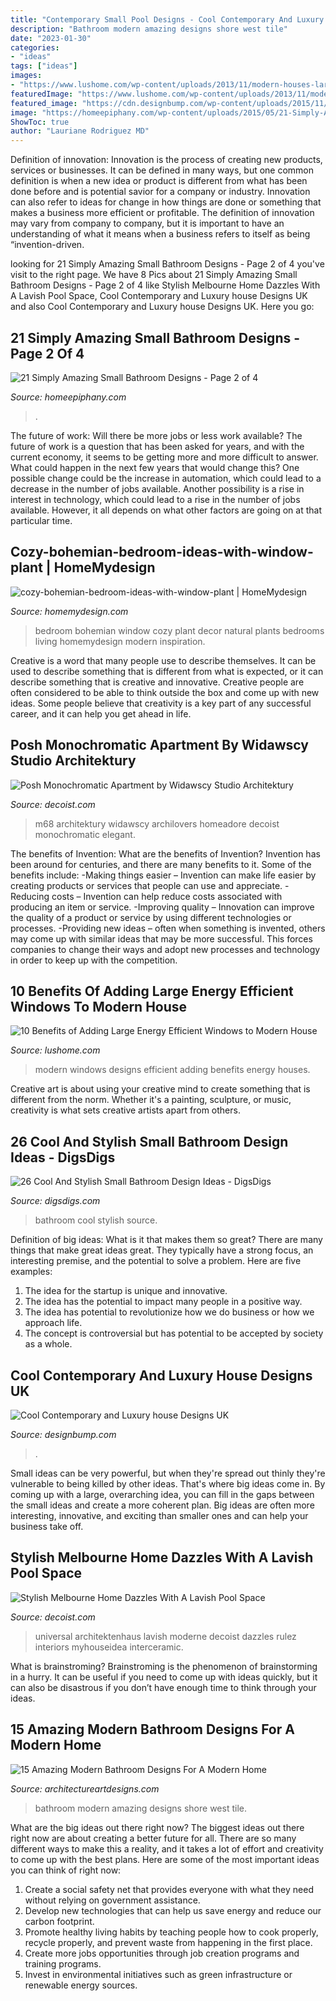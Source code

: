```yaml
---
title: "Contemporary Small Pool Designs - Cool Contemporary And Luxury House Designs Uk"
description: "Bathroom modern amazing designs shore west tile"
date: "2023-01-30"
categories:
- "ideas"
tags: ["ideas"]
images:
- "https://www.lushome.com/wp-content/uploads/2013/11/modern-houses-large-windows-16.jpg"
featuredImage: "https://www.lushome.com/wp-content/uploads/2013/11/modern-houses-large-windows-16.jpg"
featured_image: "https://cdn.designbump.com/wp-content/uploads/2015/11/open-plan-house-with-an-indoor-swimming-pool.jpg"
image: "https://homeepiphany.com/wp-content/uploads/2015/05/21-Simply-Amazing-Small-Bathroom-Designs-6.jpg"
ShowToc: true
author: "Lauriane Rodriguez MD"
---
```



Definition of innovation:
Innovation is the process of creating new products, services or businesses. It can be defined in many ways, but one common definition is when a new idea or product is different from what has been done before and is potential savior for a company or industry. Innovation can also refer to ideas for change in how things are done or something that makes a business more efficient or profitable. The definition of innovation may vary from company to company, but it is important to have an understanding of what it means when a business refers to itself as being “invention-driven.

	

		
looking for 21 Simply Amazing Small Bathroom Designs - Page 2 of 4 you've visit to the right page. We have 8 Pics about 21 Simply Amazing Small Bathroom Designs - Page 2 of 4 like Stylish Melbourne Home Dazzles With A Lavish Pool Space, Cool Contemporary and Luxury house Designs UK and also Cool Contemporary and Luxury house Designs UK. Here you go:
		
    
## 21 Simply Amazing Small Bathroom Designs - Page 2 Of 4

<img loading=lazy src="https://homeepiphany.com/wp-content/uploads/2015/05/21-Simply-Amazing-Small-Bathroom-Designs-6.jpg" onerror="this.onerror=null;this.src='https://tse2.mm.bing.net/th?id=OIP.wlBE-kp1wEawZzjVRaqDVwHaLH&amp;pid=15.1';" alt="21 Simply Amazing Small Bathroom Designs - Page 2 of 4">

_Source: homeepiphany.com_

>. 

	

The future of work: Will there be more jobs or less work available?
The future of work is a question that has been asked for years, and with the current economy, it seems to be getting more and more difficult to answer. What could happen in the next few years that would change this? One possible change could be the increase in automation, which could lead to a decrease in the number of jobs available. Another possibility is a rise in interest in technology, which could lead to a rise in the number of jobs available. However, it all depends on what other factors are going on at that particular time.

    
## Cozy-bohemian-bedroom-ideas-with-window-plant | HomeMydesign

<img loading=lazy src="https://homemydesign.com/wp-content/uploads/2020/09/cozy-bohemian-bedroom-ideas-with-window-plant.jpg" onerror="this.onerror=null;this.src='https://tse4.mm.bing.net/th?id=OIP.9342OwIdSQDehKnFujgWBQHaLH&amp;pid=15.1';" alt="cozy-bohemian-bedroom-ideas-with-window-plant | HomeMydesign">

_Source: homemydesign.com_

>bedroom bohemian window cozy plant decor natural plants bedrooms living homemydesign modern inspiration. 

	

Creative is a word that many people use to describe themselves. It can be used to describe something that is different from what is expected, or it can describe something that is creative and innovative. Creative people are often considered to be able to think outside the box and come up with new ideas. Some people believe that creativity is a key part of any successful career, and it can help you get ahead in life.

    
## Posh Monochromatic Apartment By Widawscy Studio Architektury

<img loading=lazy src="https://cdn.decoist.com/wp-content/uploads/2015/01/Geometric-floor-tiles-for-small-black-and-white-bathroom.jpg" onerror="this.onerror=null;this.src='https://tse3.mm.bing.net/th?id=OIP.4AQ57F5yMaSdItmiB3tDUQHaLH&amp;pid=15.1';" alt="Posh Monochromatic Apartment by Widawscy Studio Architektury">

_Source: decoist.com_

>m68 architektury widawscy archilovers homeadore decoist monochromatic elegant. 

	

The benefits of Invention: What are the benefits of Invention?
Invention has been around for centuries, and there are many benefits to it. Some of the benefits include: 
-Making things easier – Invention can make life easier by creating products or services that people can use and appreciate. 
-Reducing costs – Invention can help reduce costs associated with producing an item or service. 
-Improving quality – Innovation can improve the quality of a product or service by using different technologies or processes. 
-Providing new ideas – often when something is invented, others may come up with similar ideas that may be more successful. This forces companies to change their ways and adopt new processes and technology in order to keep up with the competition.

    
## 10 Benefits Of Adding Large Energy Efficient Windows To Modern House

<img loading=lazy src="https://www.lushome.com/wp-content/uploads/2013/11/modern-houses-large-windows-16.jpg" onerror="this.onerror=null;this.src='https://tse3.mm.bing.net/th?id=OIP.u2rWZimEyCOaOWUCx8Ro-AAAAA&amp;pid=15.1';" alt="10 Benefits of Adding Large Energy Efficient Windows to Modern House">

_Source: lushome.com_

>modern windows designs efficient adding benefits energy houses. 

	

Creative art is about using your creative mind to create something that is different from the norm. Whether it's a painting, sculpture, or music, creativity is what sets creative artists apart from others.

    
## 26 Cool And Stylish Small Bathroom Design Ideas - DigsDigs

<img loading=lazy src="http://www.digsdigs.com/photos/cool-and-stylish-small-bathroom-design-ideas-20-554x828.jpg" onerror="this.onerror=null;this.src='https://tse4.mm.bing.net/th?id=OIP.cGhVTn5mZTJTT7ryVT9TQAHaLE&amp;pid=15.1';" alt="26 Cool And Stylish Small Bathroom Design Ideas - DigsDigs">

_Source: digsdigs.com_

>bathroom cool stylish source. 

	

Definition of big ideas: What is it that makes them so great?
There are many things that make great ideas great. They typically have a strong focus, an interesting premise, and the potential to solve a problem. Here are five examples:
1. The idea for the startup is unique and innovative.
2. The idea has the potential to impact many people in a positive way.
3. The idea has potential to revolutionize how we do business or how we approach life. 
4. The concept is controversial but has potential to be accepted by society as a whole. 

    
## Cool Contemporary And Luxury House Designs UK

<img loading=lazy src="https://cdn.designbump.com/wp-content/uploads/2015/11/open-plan-house-with-an-indoor-swimming-pool.jpg" onerror="this.onerror=null;this.src='https://tse1.mm.bing.net/th?id=OIP.qkwOsSYJOmyZf8c0OavkAQHaLG&amp;pid=15.1';" alt="Cool Contemporary and Luxury house Designs UK">

_Source: designbump.com_

>. 

	

Small ideas can be very powerful, but when they're spread out thinly they're vulnerable to being killed by other ideas. That's where big ideas come in. By coming up with a large, overarching idea, you can fill in the gaps between the small ideas and create a more coherent plan. Big ideas are often more interesting, innovative, and exciting than smaller ones and can help your business take off.

    
## Stylish Melbourne Home Dazzles With A Lavish Pool Space

<img loading=lazy src="https://cdn.decoist.com/wp-content/uploads/2013/09/Modern-bathroom-at-the-Balaclava-Road-house.jpg" onerror="this.onerror=null;this.src='https://tse3.mm.bing.net/th?id=OIP.UHAcNaRLRjahXT0MeINJGwHaKO&amp;pid=15.1';" alt="Stylish Melbourne Home Dazzles With A Lavish Pool Space">

_Source: decoist.com_

>universal architektenhaus lavish moderne decoist dazzles rulez interiors myhouseidea interceramic. 

	

What is brainstroming? Brainstroming is the phenomenon of brainstorming in a hurry. It can be useful if you need to come up with ideas quickly, but it can also be disastrous if you don’t have enough time to think through your ideas.

    
## 15 Amazing Modern Bathroom Designs For A Modern Home

<img loading=lazy src="https://www.architectureartdesigns.com/wp-content/uploads/2014/09/15-Amazing-Modern-Bathroom-Designs-For-A-Modern-Home-15-630x947.jpg" onerror="this.onerror=null;this.src='https://tse4.mm.bing.net/th?id=OIP.TlQQlwhlty0B-HsSihAdmQHaLI&amp;pid=15.1';" alt="15 Amazing Modern Bathroom Designs For A Modern Home">

_Source: architectureartdesigns.com_

>bathroom modern amazing designs shore west tile. 

	

What are the big ideas out there right now?
The biggest ideas out there right now are about creating a better future for all. There are so many different ways to make this a reality, and it takes a lot of effort and creativity to come up with the best plans. Here are some of the most important ideas you can think of right now:
1. Create a social safety net that provides everyone with what they need without relying on government assistance.
2. Develop new technologies that can help us save energy and reduce our carbon footprint. 
3. Promote healthy living habits by teaching people how to cook properly, recycle properly, and prevent waste from happening in the first place. 
4. Create more jobs opportunities through job creation programs and training programs. 
5. Invest in environmental initiatives such as green infrastructure or renewable energy sources.

